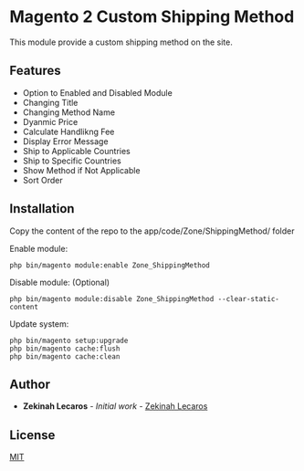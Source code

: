 # Magento 2 Custom Shipping Method

This module provide a custom shipping method on the site.

## Features
* Option to Enabled and Disabled Module
* Changing Title
* Changing Method Name
* Dyanmic Price
* Calculate Handlikng Fee
* Display Error Message
* Ship to Applicable Countries
* Ship to Specific Countries
* Show Method if Not Applicable
* Sort Order

## Installation

Copy the content of the repo to the app/code/Zone/ShippingMethod/ folder

Enable module:
```
php bin/magento module:enable Zone_ShippingMethod
```

Disable module: (Optional)
```
php bin/magento module:disable Zone_ShippingMethod --clear-static-content
```

Update system:
```
php bin/magento setup:upgrade
php bin/magento cache:flush
php bin/magento cache:clean
```
## Author

* **Zekinah Lecaros** - *Initial work* - [Zekinah Lecaros](https://github.com/zekinah)

## License

[MIT](http://opensource.org/licenses/MIT)
